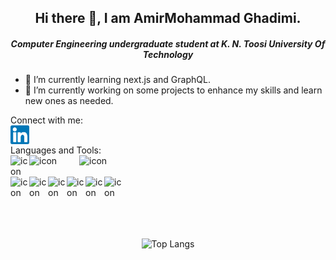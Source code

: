 <div align="center">
  <h2>Hi there 👋, I am AmirMohammad Ghadimi.</h2>
  <h5>Computer Engineering undergraduate student at K. N. Toosi University Of Technology</h5>
</div>

- 🌱 I’m currently learning next.js and GraphQL.
- 🔭 I’m currently working on some projects to enhance my skills and learn new ones as needed.
<!--

Here are some ideas to get you started:

- 🔭 I’m currently working on ...
- 🌱 I’m currently learning ...
- 👯 I’m looking to collaborate on ...
- 🤔 I’m looking for help with ...
- 💬 Ask me about ...
- 📫 How to reach me: ...
- 😄 Pronouns: ...

- ⚡ Fun fact: ...
-->

Connect with me:
<br />
<a href="https://www.linkedin.com/in/amirmohammad-ghadimi-99bb66225/"><img align="left" src="./images/linkedin.svg" alt="icon | LinkedIn" width="30px"/></a>
<br />

Languages and Tools:
<br />
<img align="left" src="https://user-images.githubusercontent.com/68375124/153307120-38388364-0bc8-4fcb-b225-1f321e604da6.svg" alt="icon" width="30px"/>
<img align="left" src="https://user-images.githubusercontent.com/68375124/153308801-aedf380f-e62a-47d2-ab02-742429b64e3a.svg" alt="icon" width="80px"/>
<img align="left" src="https://user-images.githubusercontent.com/68375124/153309161-785632b5-b79f-45c3-ba54-b3e5626862d2.png" alt="icon" width="80px"/>
<br />
<br />
<img align="left" src="https://user-images.githubusercontent.com/68375124/153307087-10eace13-86ff-4eac-aee4-beaf1b8da9ca.svg" alt="icon" width="30px"/>
<img align="left" src="https://user-images.githubusercontent.com/68375124/153307206-34edea1a-d430-4e24-ac30-551feb485a09.svg" alt="icon" width="30px"/>
<img align="left" src="https://user-images.githubusercontent.com/68375124/153307221-4f89d015-b3e5-49a2-8d51-e1cd416568db.svg" alt="icon" width="30px"/>
<img align="left" src="https://user-images.githubusercontent.com/68375124/153307239-39c83dab-1c33-4f4a-afad-e654eb0e3c91.svg" alt="icon" width="30px"/>
<img align="left" src="https://user-images.githubusercontent.com/68375124/153307256-b931ffc4-b3c4-49f2-aa04-fb0db984d137.svg" alt="icon" width="30px"/>
<img align="left" src="https://user-images.githubusercontent.com/68375124/153307290-b638f948-ffd7-4eda-b5e1-f3e32989b0db.svg" alt="icon" width="30px"/>

<br />
<br />
<br />
<br />
<br />


<div align="center">
<!--   <img src="https://github-readme-stats.vercel.app/api?username=AmirMohammad2003&count_private=true&show_icons=true" alt="AmirMohammad2003's GitHub stats"/> -->
  <img src="https://github-readme-stats.vercel.app/api/top-langs/?username=AmirMohammad2003&layout=compact" alt="Top Langs"/>
</div>
